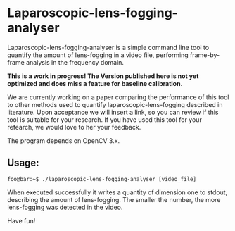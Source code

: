 # Laparoscopic-lens-fogging-analyser

Laparoscopic-lens-fogging-analyser is a simple command line tool to quantify the amount of lens-fogging in a video file, performing frame-by-frame analysis in the frequency domain.

**This is a work in progress! The Version published here is not yet optimized and does miss a feature for baseline calibration.**

We are currently working on a paper comparing the performance of this tool to other methods used to quantify laparoscopic-lens-fogging described in literature. 
Upon acceptance we will insert a link, so you can review if this tool is suitable for your research.
If you have used this tool for your refearch, we would love to her your feedback.


The program depends on OpenCV 3.x.

## Usage:
```console
foo@bar:~$ ./laparoscopic-lens-fogging-analyser [video_file]
```

When executed successfully it writes a quantity of dimension one to stdout, describing the amount of lens-fogging. The smaller the number, the more lens-fogging was detected in the video.


Have fun!


